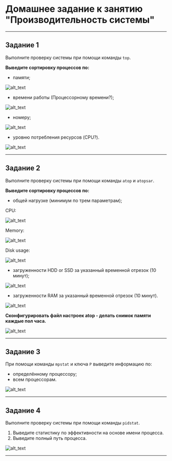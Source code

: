 # Домашнее задание к занятию "Производительность системы"

---

## Задание 1

Выполните проверку системы при помощи команды `top`.

**Выведите сортировку процессов по:**

- памяти;

![alt_text](images/3-05/task_1_1.png "Shift + M")

- времени работы (Процессорному времени?);

![alt_text](images/3-05/task_1_2.png "Shift + T")

- номеру;

![alt_text](images/3-05/task_1_3.png "Shift + N, R")

- уровню потребления ресурсов (CPU?).

![alt_text](images/3-05/task_1_4.png "Shift + P")

---

## Задание 2

Выполните проверку системы при помощи команды `atop` и `atopsar`.

**Выведите сортировку процессов по:**

- общей нагрузке (минимум по трем параметрам);

CPU:

![alt_text](images/3-05/task_2_atop_cpu.png "press 'c'")

Memory:

![alt_text](images/3-05/task_2_atop_mem.png "press 'm'")

Disk usage:

![alt_text](images/3-05/task_2_atop_disk.png "press 'd'")

- загруженности HDD or SSD за указанный временной отрезок (10 минут);

![alt_text](images/3-05/task_2_atopsar_disk10.png "Использование диска за 10 минут")

- загруженности RAM за указанный временной отрезок (10 минут).

![alt_text](images/3-05/task_2_atopsar_mem10.png "Использование RAM за 10 минут")

**Сконфигурировать файл настроек atop - делать снимок памяти каждые пол часа.**

![alt_text](images/3-05/task_2_atop_autosnap30.png "Полчаса = 1800 секунд")

---

## Задание 3

При помощи команды `mpstat` и ключа `P` выведите информацию по:

- определённому процессору;
- всем процессорам.

![alt_text](images/3-05/task_3.png "mpstat")

---

## Задание 4

Выполните проверку системы при помощи команды `pidstat`.

1. Выведите статистику по эффективности на основе имени процесса.
2. Выведите полный путь процесса.

![alt_text](images/3-05/task_4.png "pidstat cron")

---
